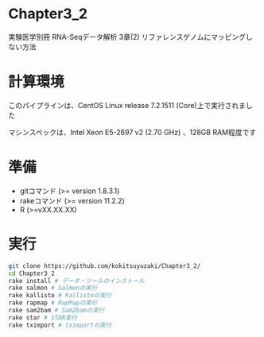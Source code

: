 # Chapter3_2
実験医学別冊 RNA-Seqデータ解析 3章(2) リファレンスゲノムにマッピングしない方法

# 計算環境
このパイプラインは、CentOS Linux release 7.2.1511 (Core)上で実行されました

マシンスペックは、Intel Xeon E5-2697 v2 (2.70 GHz) 、128GB RAM程度です

# 準備
- gitコマンド (>= version 1.8.3.1)
- rakeコマンド (>= version 11.2.2)
- R (>=vXX.XX.XX)

# 実行

```bash
git clone https://github.com/kokitsuyuzaki/Chapter3_2/
cd Chapter3_2
rake install # データ・ツールのインストール
rake salmon # Salmonの実行
rake kallisto # Kallistoの実行
rake rapmap # RapMapの実行
rake sam2bam # Sam2bamの実行
rake star # STAR実行
rake tximport # tximportの実行
````